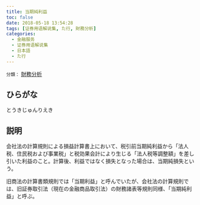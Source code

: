 ```yaml
---
title: 当期純利益
toc: false
date: 2018-05-18 13:54:28
tags: [证券用语解说集, た行, 財務分析]
categories:
  - 金融服务
  - 证券用语解说集
  - 日本語
  - た行
---
```


`分類：` [財務分析](/tags/財務分析/)

## ひらがな

とうきじゅんりえき

## 説明

会社法の計算規則による損益計算書上において、税引前当期純利益から「法人税、住民税および事業税」と税効果会計により生じる「法人税等調整額」を差し引いた利益のこと。計算後、利益ではなく損失となった場合は、当期純損失という。

旧商法の計算書類規則では「当期利益」と呼んでいたが、会社法の計算規則では、旧証券取引法（現在の金融商品取引法）の財務諸表等規則同様、「当期純利益」と呼ぶ。
